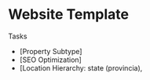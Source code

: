 # Website Template

Tasks
- [Property Subtype]
- [SEO Optimization]
- [Location Hierarchy: state (provincia), 